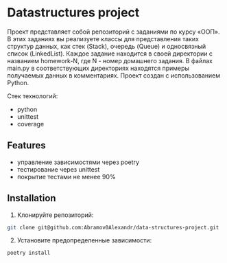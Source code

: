 # Datastructures project

Проект представляет собой репозиторий с заданиями по курсу «ООП». В этих заданиях вы реализуете классы для представления таких структур данных, как стек (Stack), очередь (Queue) и односвязный список (LinkedList). Каждое задание находится в своей директории с названием homework-N, где N - номер домашнего задания. В файлах main.py в соответствующих директориях находятся примеры получаемых данных в комментариях. Проект создан с использованием Python.

Стек технологий:
   - python
   - unittest
   - coverage

## Features

  - управление зависимостями через poetry
  - тестирование через unittest
  - покрытие тестами не менее 90%

## Installation

 1. Клонируйте репозиторий:

   ```bash
   git clone git@github.com:Abramov0Alexandr/data-structures-project.git
   ```

 2. Установите предопределенные зависимости:

   ```bash
   poetry install
   ```
